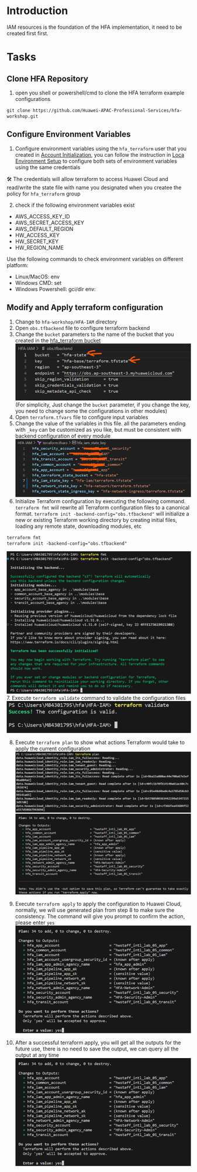 # Introduction
IAM resources is the foundation of the HFA implementation, it need to be created first first.

# Tasks
## Clone HFA Repository
1. open you shell or powershell/cmd to clone the HFA terraform example configurations
```
git clone https://github.com/Huawei-APAC-Professional-Services/hfa-workshop.git
```

## Configure Environment Variables
1. Configure environment variables using the `hfa_terraform` user that you created in [Account Initialization](02_Account_Initialization.md#create-hfa_terraform-user-and-user-group), you can follow the instruction in [Loca Environment Setup](./03_Local_Env_Setup.md#configure-environment-variables) to configure both sets of environment variables using the same credentials

:hammer_and_wrench: The credentials will allow terraform to access Huawei Cloud and read/write the state file with name you designated when you createe the policy for `hfa_terraform` group

2. check if the following environment variables exist
* AWS_ACCESS_KEY_ID
* AWS_SECRET_ACCESS_KEY
* AWS_DEFAULT_REGION
* HW_ACCESS_KEY
* HW_SECRET_KEY
* HW_REGION_NAME

Use the following commands to check environment variables on different platform:
* Linux/MacOS: env
* Windows CMD: set
* Windows Powershell: gci/dir env:

## Modify and Apply terraform configuration
1. Change to  `hfa-workshop/HFA-IAM` directory
2. Open `obs.tfbackend` file to configure terraform backend
3. Change the `bucket` parameters to the name of the bucket that you created in the [hfa_terraform bucket](./02_Account_Initialization.md#create-a-obs-bucket-for-terraform-state-storage)
![001_tfbackend](./images/IAM_Account/001_Changetfbackend.png)(For simplicity, Just change the `bucket` parameter, if you change the key, you need to change some the configurations in other modules)
4. Open `terraform.tfvars` file to configure input variables
5. Change the value of the variables in this file. all the parameters ending with `_key` can be customized as you like, but must be consistent with backend configuration of every module
![iamtfvars](./images/IAM_Account/002_Changetfvars.png)
6. Initialize Terraform configuration by executing the following command. `terraform fmt` wiil rewrite all Terraform configuration files to a canonical format. `terraform init -backend-config="obs.tfbackend"` will initialize a new or existing Terraform working directory by creating
  initial files, loading any remote state, downloading modules, etc
```
terraform fmt
terraform init -backend-config="obs.tfbackend"
```
![TerraformInitialization](./images/IAM_Account/003_Terraform_Initialization.png)
7. Execute `terraform validate` command to validate the configuration files
![TerraformValidation](./images/IAM_Account/004_Terraform_Validation.png)  

8. Execute `terraform plan` to show what actions Terraform would take to apply the current configuration
![TerraformPlan](./images/IAM_Account/005_Terraform_Plan_01.png)
![TerraformPlan](./images/IAM_Account/005_Terraform_Plan_02.png)

9. Execute `terraform apply` to apply the configuration to Huawei Cloud, normally, we will use generated plan from step 8 to make sure the consistency. The command will give you prompt to confirm the action, please enter `yes`
![TerraformApply](./images/IAM_Account/005_Terraform_Apply_01.png)
10. After a successful terraform apply, you will get all the outputs for the future use, there is no need to save the output, we can query all the output at any time
![TerraformApplyResult](./images/IAM_Account/006_Terraform_ApplyResult_01.png)
